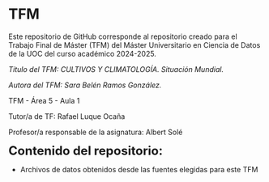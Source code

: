 # TFM
Este repositorio de GitHub corresponde al repositorio creado para el Trabajo Final de Máster (TFM) del Máster Universitario en Ciencia de Datos de la UOC del curso académico 2024-2025.

*Título del TFM:  CULTIVOS Y CLIMATOLOGÍA. Situación Mundial.*

*Autora del TFM: Sara Belén Ramos González.*

TFM - Área 5 - Aula 1
 
Tutor/a de TF: Rafael Luque Ocaña

Profesor/a responsable de la asignatura: Albert Solé

<span style="font-size: 24px;">**Contenido del repositorio:**</span>
- Archivos de datos obtenidos desde las fuentes elegidas para este TFM

